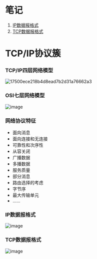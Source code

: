  # 笔记

01. [IP数据报格式](https://github.com/liliangCS/InternetProtocol/blob/main/weblog/IP%E6%95%B0%E6%8D%AE%E6%8A%A5%E6%A0%BC%E5%BC%8F.md)
02. [TCP数据报格式](https://github.com/liliangCS/InternetProtocol/blob/main/weblog/TCP%E6%95%B0%E6%8D%AE%E6%8A%A5%E6%A0%BC%E5%BC%8F.md)


# TCP/IP协议簇

### TCP/IP四层网络模型

![17500ece218b4d8ead7b2d31a76662a3](https://github.com/liliangCS/InternetProcol/assets/85006433/d8f890c4-cb37-4b13-bd67-f98d45f731d7)

### OSI七层网络模型

![image](https://github.com/liliangCS/InternetProcol/assets/85006433/a841bb2d-afd8-4655-99d0-76995853b77a)

### 网络协议特征

- 面向消息
- 面向连接和无连接
- 可靠性和次序性
- 从容关闭
- 广播数据
- 多播数据
- 服务质量
- 部分消息
- 路由选择的考虑
- 字节序
- 最大传输单元
- ......

### IP数据报格式

![image](https://github.com/user-attachments/assets/f45006ae-754b-43d8-85f3-5f5cccd9a7aa)

### TCP数据报格式

![image](https://github.com/user-attachments/assets/85c2b0a7-7fff-4a2b-89af-08c3bd2d72f8)



